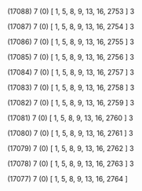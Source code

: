 (17088) 7 (0) [ 1, 5, 8, 9, 13, 16, 2753 ] 3 


(17087) 7 (0) [ 1, 5, 8, 9, 13, 16, 2754 ] 3 


(17086) 7 (0) [ 1, 5, 8, 9, 13, 16, 2755 ] 3 


(17085) 7 (0) [ 1, 5, 8, 9, 13, 16, 2756 ] 3 


(17084) 7 (0) [ 1, 5, 8, 9, 13, 16, 2757 ] 3 


(17083) 7 (0) [ 1, 5, 8, 9, 13, 16, 2758 ] 3 


(17082) 7 (0) [ 1, 5, 8, 9, 13, 16, 2759 ] 3 


(17081) 7 (0) [ 1, 5, 8, 9, 13, 16, 2760 ] 3 


(17080) 7 (0) [ 1, 5, 8, 9, 13, 16, 2761 ] 3 


(17079) 7 (0) [ 1, 5, 8, 9, 13, 16, 2762 ] 3 


(17078) 7 (0) [ 1, 5, 8, 9, 13, 16, 2763 ] 3 


(17077) 7 (0) [ 1, 5, 8, 9, 13, 16, 2764 ]  

